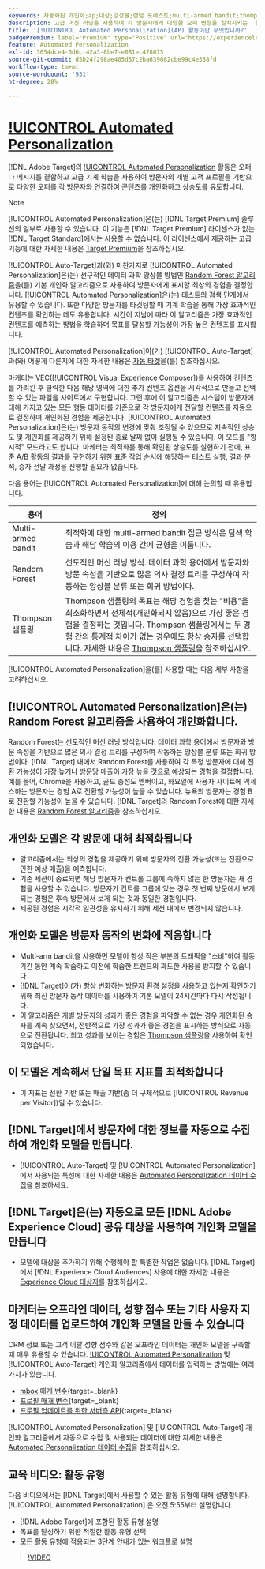 ```yaml
---
keywords: 자동화된 개인화;ap;대상;앙상블;랜덤 포레스트;multi-armed bandit;thompson 샘플링;ml;머신 러닝
description: 고급 머신 러닝을 사용하여 각 방문자에게 다양한 오퍼 변형을 일치시키는  [!DNL Adobe Target] 의 [!UICONTROL Automated Personalization](AP) 활동을 사용하는 방법에 대해 알아봅니다.
title: '[!UICONTROL Automated Personalization](AP) 활동이란 무엇입니까?'
badgePremium: label="Premium" type="Positive" url="https://experienceleague.adobe.com/docs/target/using/introduction/intro.html?lang=en#premium newtab=true" tooltip="Target Premium에 포함된 내용을 확인합니다."
feature: Automated Personalization
exl-id: 3654dce4-0d6c-42a3-8be7-e081ec478075
source-git-commit: d5b24f298ae405d57c2ba639082cbe99c4e358fd
workflow-type: tm+mt
source-wordcount: '931'
ht-degree: 28%

---
```


# [!UICONTROL Automated Personalization](AP)

[!DNL Adobe Target]의 [!UICONTROL Automated Personalization](AP) 활동은 오퍼나 메시지를 결합하고 고급 기계 학습을 사용하여 방문자의 개별 고객 프로필을 기반으로 다양한 오퍼를 각 방문자와 연결하여 콘텐츠를 개인화하고 상승도를 유도합니다.

>[!NOTE]
>
>[!UICONTROL Automated Personalization]은(는) [!DNL Target Premium] 솔루션의 일부로 사용할 수 있습니다. 이 기능은 [!DNL Target Premium] 라이센스가 없는 [!DNL Target Standard]에서는 사용할 수 없습니다. 이 라이센스에서 제공하는 고급 기능에 대한 자세한 내용은 [Target Premium](/help/main/c-intro/intro.md#premium)을 참조하십시오.

[!UICONTROL Auto-Target]과(와) 마찬가지로 [!UICONTROL Automated Personalization]은(는) 선구적인 데이터 과학 앙상블 방법인 [Random Forest 알고리즘](/help/main/c-activities/t-automated-personalization/algo-random-forest.md)을(를) 기본 개인화 알고리즘으로 사용하여 방문자에게 표시할 최상의 경험을 결정합니다. [!UICONTROL Automated Personalization]은(는) 테스트의 검색 단계에서 유용할 수 있습니다. 또한 다양한 방문자를 타깃팅할 때 기계 학습을 통해 가장 효과적인 컨텐츠를 확인하는 데도 유용합니다. 시간이 지남에 따라 이 알고리즘은 가장 효과적인 컨텐츠를 예측하는 방법을 학습하며 목표를 달성할 가능성이 가장 높은 컨텐츠를 표시합니다.

[!UICONTROL Automated Personalization]이(가) [!UICONTROL Auto-Target]과(와) 어떻게 다른지에 대한 자세한 내용은 [자동 타겟](/help/main/c-activities/auto-target/auto-target-to-optimize.md#section_BA4D83BE40F14A96BE7CBC7C7CF2A8FB)을(를) 참조하십시오.

마케터는 VEC([!UICONTROL Visual Experience Composer])를 사용하여 컨텐츠를 가리킨 후 클릭한 다음 해당 영역에 대한 추가 컨텐츠 옵션을 시각적으로 만들고 선택할 수 있는 파일을 사이트에서 구현합니다. 그런 후에 이 알고리즘은 시스템이 방문자에 대해 가지고 있는 모든 행동 데이터를 기준으로 각 방문자에게 전달할 컨텐츠를 자동으로 결정하며 개인화된 경험을 제공합니다. [!UICONTROL Automated Personalization]은(는) 방문자 동작의 변경에 맞춰 조정될 수 있으므로 지속적인 상승도 및 개인화를 제공하기 위해 설정된 종료 날짜 없이 실행될 수 있습니다. 이 모드를 &quot;항시적&quot; 모드라고도 합니다. 마케터는 최적화를 통해 확인된 상승도를 실현하기 전에, 표준 A/B 활동의 결과를 구현하기 위한 표준 작업 순서에 해당하는 테스트 실행, 결과 분석, 승자 전달 과정을 진행할 필요가 없습니다.

다음 용어는 [!UICONTROL Automated Personalization]에 대해 논의할 때 유용합니다.

| 용어 | 정의 |
|---|---|
| Multi-armed bandit | 최적화에 대한 multi-armed bandit 접근 방식은 탐색 학습과 해당 학습의 이용 간에 균형을 이룹니다. |
| Random Forest | 선도적인 머신 러닝 방식. 데이터 과학 용어에서 방문자와 방문 속성을 기반으로 많은 의사 결정 트리를 구성하여 작동하는 앙상블 분류 또는 회귀 방법이다. |
| Thompson 샘플링 | Thompson 샘플링의 목표는 해당 경험을 찾는 &quot;비용&quot;을 최소화하면서 전체적(개인화되지 않음)으로 가장 좋은 경험을 결정하는 것입니다. Thompson 샘플링에서는 두 경험 간의 통계적 차이가 없는 경우에도 항상 승자를 선택합니다. 자세한 내용은 [Thompson 샘플링](https://en.wikipedia.org/wiki/Thompson_sampling)을 참조하십시오. |

[!UICONTROL Automated Personalization]을(를) 사용할 때는 다음 세부 사항을 고려하십시오.

## [!UICONTROL Automated Personalization]은(는) Random Forest 알고리즘을 사용하여 개인화합니다.

Random Forest는 선도적인 머신 러닝 방식입니다. 데이터 과학 용어에서 방문자와 방문 속성을 기반으로 많은 의사 결정 트리를 구성하여 작동하는 앙상블 분류 또는 회귀 방법이다. [!DNL Target] 내에서 Random Forest를 사용하여 각 특정 방문자에 대해 전환 가능성이 가장 높거나 방문당 매출이 가장 높을 것으로 예상되는 경험을 결정합니다. 예를 들어, Chrome을 사용하고, 골드 충성도 멤버이고, 화요일에 사용자 사이트에 액세스하는 방문자는 경험 A로 전환할 가능성이 높을 수 있습니다. 뉴욕의 방문자는 경험 B로 전환할 가능성이 높을 수 있습니다. [!DNL Target]의 Random Forest에 대한 자세한 내용은 [Random Forest 알고리즘](/help/main/c-activities/t-automated-personalization/algo-random-forest.md)을 참조하십시오.

## 개인화 모델은 각 방문에 대해 최적화됩니다

* 알고리즘에서는 최상의 경험을 제공하기 위해 방문자의 전환 가능성(또는 전환으로 인한 예상 매출)을 예측합니다.
* 기존 세션이 종료되면 해당 방문자가 컨트롤 그룹에 속하지 않는 한 방문자는 새 경험을 사용할 수 있습니다. 방문자가 컨트롤 그룹에 있는 경우 첫 번째 방문에서 보게 되는 경험은 후속 방문에서 보게 되는 것과 동일한 경험입니다.
* 제공된 경험은 시각적 일관성을 유지하기 위해 세션 내에서 변경되지 않습니다.

## 개인화 모델은 방문자 동작의 변화에 적응합니다

* Multi-arm bandit을 사용하면 모델이 항상 작은 부분의 트래픽을 &quot;소비&quot;하여 활동 기간 동안 계속 학습하고 이전에 학습한 트렌드의 과도한 사용을 방지할 수 있습니다.
* [!DNL Target]이(가) 항상 변화하는 방문자 환경 설정을 사용하고 있는지 확인하기 위해 최신 방문자 동작 데이터를 사용하여 기본 모델이 24시간마다 다시 작성됩니다.
* 이 알고리즘은 개별 방문자의 성과가 좋은 경험을 파악할 수 없는 경우 개인화된 승자를 계속 찾으면서, 전반적으로 가장 성과가 좋은 경험을 표시하는 방식으로 자동으로 전환됩니다. 최고 성과를 보이는 경험은 [Thompson 샘플링](https://en.wikipedia.org/wiki/Thompson_sampling)을 사용하여 확인되었습니다.

## 이 모델은 계속해서 단일 목표 지표를 최적화합니다

* 이 지표는 전환 기반 또는 매출 기반(좀 더 구체적으로 [!UICONTROL Revenue per Visitor])일 수 있습니다.

## [!DNL Target]에서 방문자에 대한 정보를 자동으로 수집하여 개인화 모델을 만듭니다.

* [!UICONTROL Auto-Target] 및 [!UICONTROL Automated Personalization]에서 사용되는 특성에 대한 자세한 내용은 [Automated Personalization 데이터 수집](/help/main/c-activities/t-automated-personalization/ap-data.md)을 참조하세요.

## [!DNL Target]은(는) 자동으로 모든 [!DNL Adobe Experience Cloud] 공유 대상을 사용하여 개인화 모델을 만듭니다

* 모델에 대상을 추가하기 위해 수행해야 할 특별한 작업은 없습니다. [!DNL Target]에서 [!DNL Experience Cloud Audiences] 사용에 대한 자세한 내용은 [Experience Cloud 대상자](/help/main/c-integrating-target-with-mac/mmp.md)를 참조하십시오.

## 마케터는 오프라인 데이터, 성향 점수 또는 기타 사용자 지정 데이터를 업로드하여 개인화 모델을 만들 수 있습니다

CRM 정보 또는 고객 이탈 성향 점수와 같은 오프라인 데이터는 개인화 모델을 구축할 때 매우 유용할 수 있습니다. [!UICONTROL Automated Personalization](AP) 및 [!UICONTROL Auto-Target] 개인화 알고리즘에서 데이터를 입력하는 방법에는 여러 가지가 있습니다.

* [mbox 매개 변수](https://experienceleague.adobe.com/docs/target-dev/developer/implementation/methods/methods-to-get-data-into-target.html){target=_blank}
* [프로필 매개 변수](https://experienceleague.adobe.com/docs/target-dev/developer/implementation/methods/methods-to-get-data-into-target.html){target=_blank}
* [프로필 업데이트를 위한 서버측 API](https://experienceleague.adobe.com/docs/target-dev/developer/implementation/methods/methods-to-get-data-into-target.html){target=_blank}

[!UICONTROL Automated Personalization] 및 [!UICONTROL Auto-Target] 개인화 알고리즘에서 자동으로 수집 및 사용되는 데이터에 대한 자세한 내용은 [Automated Personalization 데이터 수집](/help/main/c-activities/t-automated-personalization/ap-data.md)을 참조하십시오.

## 교육 비디오: 활동 유형

다음 비디오에서는 [!DNL Target]에서 사용할 수 있는 활동 유형에 대해 설명합니다. [!UICONTROL Automated Personalization] 은 오전 5:55부터 설명합니다.

* [!DNL Adobe Target]에 포함된 활동 유형 설명
* 목표를 달성하기 위한 적절한 활동 유형 선택
* 모든 활동 유형에 적용되는 3단계 안내가 있는 워크플로 설명

>[!VIDEO](https://video.tv.adobe.com/v/17386)
